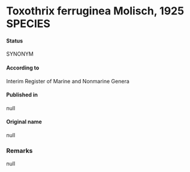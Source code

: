 # Toxothrix ferruginea Molisch, 1925 SPECIES

#### Status
SYNONYM

#### According to
Interim Register of Marine and Nonmarine Genera

#### Published in
null

#### Original name
null

### Remarks
null